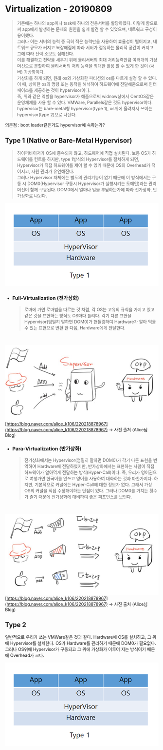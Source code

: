﻿
# Virtualization - 20190809
>기존에는 하나의 app이나 task에 하나의 전용서버를 할당하였다. 이렇게 함으로써 app에서 발생하는 문제의 원인을 쉽게 발견 할 수 있었으며, 네트워크 구성이 용이했다.<br>
>그러나 이는 서버의 능력 중 극히 적은 능력만을 사용하여 효율성이 떨어지고, 네트워크 규모가 커지고 복잡해짐에 따라 서버가 점유하는 물리적 공간이 커지고 그에 따라 전력 소모도 심해진다.<br>
>이를 해결하고 전략을 세우기 위해 물리서버의 최대 처리능력만큼 여러개의 가상머신으로 분할하여 물리서버의 처리 능력을 최대한 활용 할 수 있게 한 것이 (서버) 가상화이다.<br>
가상화를 하게 되면, 원래 os와 가상화한 파티션의 os를 다르게 설정 할 수 있다. 이 때, 상이한 os의 명령 또는 동작을 해석하여 하드웨어에 전달해줌으로써 인터페이스를 제공하는 것이 hypervisor이다.<br>
즉, 위와 같은 역할을 hypervisor가 해줌으로써 widnow상에서 CentOS같은 운영체제를 사용 할 수 있다. VMWare, Parallels같은 것도 hypervisor이다.<br>
hypervisor는 bare-metal형 hypervisor(type 1), os위에 올려져서 쓰이는 hypervisor(type 2)으로 나뉜다.

의문점 : boot loader같은거도 hypervisor에 속하는가?

Type 1 (Native or Bare-Metal Hypervisor)
----------------------------------------
>하이퍼바이저가 OS에 종속되지 않고, 하드웨어에 직접 설치된다.
보통 OS가 하드웨어를 컨트롤 하지만, type 1방식의 Hypervisor를 절치하게 되면, Hypervisor가 직접 하드웨어를 제어 할 수 있기 때문에 OS의 Overhead가 적어지고, 자원 관리가 유연해진다.<br>
그러나 Hypervisor 자체에는 별도의 관리기능이 없기 때문에 이 방식에서는 구동 시 DOM0(Hypervisor 구동시 Hypervisor가 실행시키는 도메인)라는 관리 머신이 함께 구동된다. DOM0에서 얼마나 일을 부담하는가에 따라 전가상화, 반가상화로 나뉜다.

![type2](./../../img/virtualization/type1.png)

 - ### Full-Virtualization (전가상화)
	> 로마에 가면 로마법을 따르는 것 처럼, 각 OS는 고유의 규칙을 가지고 있고 같은 것을 표현하는 방식도 OS마다 틀리다. 각기 다른 표현을 Hypervisor(엄밀히 말하면 DOM0)가 핸들링하여 Hardware가 알아 먹을 수 있는 표현으로 변환 한 다음, Hardware에게 전달한다.



<br><br>
![Full-Virtualiztion](./../../img/virtualization/full.JPG)
[https://blog.naver.com/alice_k106/220218878967](https://blog.naver.com/alice_k106/220218878967) -> 사진 출처 (Alice님 Blog)


 - ### Para-Virtualization (반가상화)
	>전가상화에서는 Hypervisor(엄밀히 말하면 DOM0)가 각기 다른 표현을 번역하여 Hardware에 전달하였지만, 반가상화에서는 표현하는 사람이 직접 하드웨어가 알아먹게 전달하는 방식(Hyper-Call)이다. 즉, 우리가 영어권으로 여행가면 한국어를 안쓰고 영어를 사용하여 대화하는 것과 마찬가지다. 
	 하지만, 기본적으로 커널에는 Hyper-Call에 대한 정보가 없다. 그래서 가상 OS의 커널을 직접 수정해야하는 단점이 있다. 그러나 DOM0를 거치는 횟수가 줄기 때문에 전가상화에 대비하여 좋은 퍼포먼스를 보인다.



<br><br>
![Para-Virtualiztion](./../../img/virtualization/para.JPG)
[https://blog.naver.com/alice_k106/220218878967](https://blog.naver.com/alice_k106/220218878967) -> 사진 출처 (Alice님 Blog)



Type 2
------------------------------------------------
일반적으로 우리가 쓰는 VMWare같은 것과 같다.
Hardware에 OS를 설치하고, 그 위에 Hypervisor를 설치한다.
OS가 Hardware를 관리하기 때문에 DOM0가 필요없다. 그러나 OS위에 Hypervisor가 구동되고 그 위에 가상화가 이루어 지는 방식이기 때문에 Overhead가 크다.

![type2](./../../img/virtualization/type1.png)

